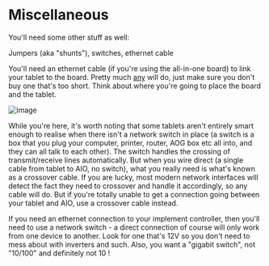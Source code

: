 # Miscellaneous

You'll need some other stuff as well:

Jumpers (aka "shunts"), switches, ethernet cable

You'll need an ethernet cable (if you're using the all-in-one board) to link your tablet to the board. Pretty much [any](https://www.amazon.co.uk/1aTTack-Crossover-Ethernet-Network-RJ45-1m/dp/B004WCPF02) will do, just make sure you don't buy one that's too short. Think about where you're going to place the board and the tablet.

![image](https://user-images.githubusercontent.com/9885921/221995205-8e59886c-c7c4-48a1-8e74-3da13f3fcd15.png)

While you're here, it's worth noting that some tablets aren't entirely smart enough to realise when there isn't a network switch in place (a switch is a box that you plug your computer, printer, router, AOG box etc all into, and they can all talk to each other). The switch handles the crossing of transmit/receive lines automatically. But when you wire direct (a single cable from tablet to AIO, no switch), what you really need is what's known as a crossover cable. If you are lucky, most modern network interfaces will detect the fact they need to crossover and handle it accordingly, so any cable will do. But if you're totally unable to get a connection going between your tablet and AIO, use a crossover cable instead.

If you need an ethernet connection to your implement controller, then you'll need to use a network switch - a direct connection of course will only work from one device to another. Look for one that's 12V so you don't need to mess about with inverters and such. Also, you want a "gigabit switch", not "10/100" and definitely not 10 !
